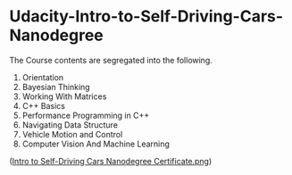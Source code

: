 # Udacity-Intro-to-Self-Driving-Cars-Nanodegree

The Course contents are segregated into the following.

1. Orientation
2. Bayesian Thinking
3. Working With Matrices
4. C++ Basics
5. Performance Programming in C++
6. Navigating Data Structure
7. Vehicle Motion and Control
8. Computer Vision And Machine Learning

([Intro to Self-Driving Cars Nanodegree Certificate.png](https://github.com/ShoNakamura5/Intro-to-Self-Driving-Cars-Nanodegree/blob/main/Intro%20to%20Self-Driving%20Cars%20Nanodegree%20Certificate.png))
